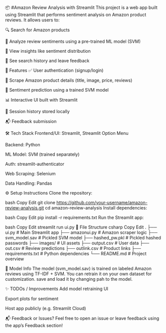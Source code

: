 📦 #Amazon Review Analysis with Streamlit
This project is a web app built using Streamlit that performs sentiment analysis on Amazon product reviews. It allows users to:

🔍 Search for Amazon products

🤖 Analyze review sentiments using a pre-trained ML model (SVM)

🧾 View insights like sentiment distribution

💾 See search history and leave feedback

🚀 Features
✅ User authentication (signup/login)

🔎 Scrape Amazon product details (title, image, price, reviews)

🧠 Sentiment prediction using a trained SVM model

📊 Interactive UI built with Streamlit

📁 Session history stored locally

📬 Feedback submission

🛠️ Tech Stack
Frontend/UI: Streamlit, Streamlit Option Menu

Backend: Python

ML Model: SVM (trained separately)

Auth: streamlit-authenticator

Web Scraping: Selenium 

Data Handling: Pandas

⚙️ Setup Instructions
Clone the repository:

bash
Copy
Edit
git clone https://github.com/your-username/amazon-review-analysis.git
cd amazon-review-analysis
Install dependencies:

bash
Copy
Edit
pip install -r requirements.txt
Run the Streamlit app:

bash
Copy
Edit
streamlit run ui.py
📁 File Structure
csharp
Copy
Edit
.
├── ui.py                  # Main Streamlit app
├── amazonui.py            # Amazon scraper logic
├── svm_model.sav          # Pickled SVM model
├── hashed_pw.pkl          # Pickled hashed passwords
├── images/                # UI assets
├── output.csv             # User data
├── out.csv                # Review predictions
├── outlink.csv            # Product links
├── requirements.txt       # Python dependencies
└── README.md              # Project overview


🤖 Model Info
The model (svm_model.sav) is trained on labeled Amazon reviews using TF-IDF + SVM. You can retrain it on your own dataset for customization. save and load it by changing pah to the model.

✨ TODOs / Improvements
 Add model retraining UI

 Export plots for sentiment

 Host app publicly (e.g. Streamlit Cloud)

📬 Feedback or Issues?
Feel free to open an issue or leave feedback using the app’s Feedback section!
